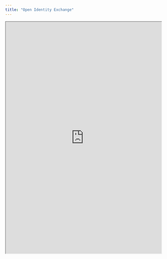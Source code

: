 ```yaml
---
title: "Open Identity Exchange"
---
```




<iframe height="750" width="100%" src="https://ewelton.github.io/ktest/wiki.html#Open%20Identity%20Exchange"></iframe>
